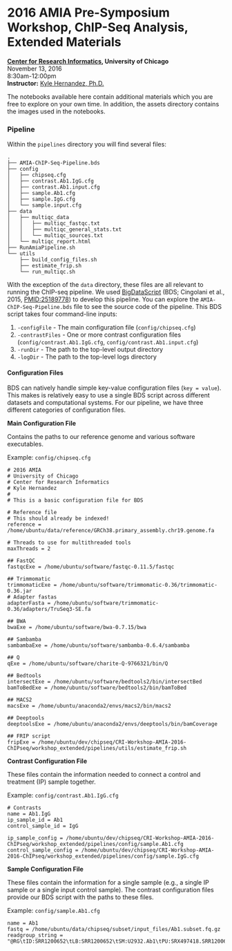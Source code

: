 # 2016 AMIA Pre-Symposium Workshop, ChIP-Seq Analysis, Extended Materials
**[Center for Research Informatics](http://cri.uchicago.edu/), University of Chicago**<br>
November 13, 2016<br>
8:30am-12:00pm<br>
**Instructor:** [Kyle Hernandez, Ph.D.](https://kmhernan.github.io/)<br>

The notebooks available here contain additional materials which you are free to explore on your own time. In addition, the
assets directory contains the images used in the notebooks.

### Pipeline

Within the `pipelines` directory you will find several files:

```
.
├── AMIA-ChIP-Seq-Pipeline.bds
├── config
│   ├── chipseq.cfg
│   ├── contrast.Ab1.IgG.cfg
│   ├── contrast.Ab1.input.cfg
│   ├── sample.Ab1.cfg
│   ├── sample.IgG.cfg
│   └── sample.input.cfg
├── data
│   ├── multiqc_data
│   │   ├── multiqc_fastqc.txt
│   │   ├── multiqc_general_stats.txt
│   │   └── multiqc_sources.txt
│   └── multiqc_report.html
├── RunAmiaPipeline.sh
└── utils
    ├── build_config_files.sh
    ├── estimate_frip.sh
    └── run_multiqc.sh
```

With the exception of the `data` directory, these files are all relevant to running the ChIP-seq pipeline. We used 
[BigDataScript](http://pcingola.github.io/BigDataScript) 
(BDS; Cingolani et al., 2015, [PMID:25189778](https://www.ncbi.nlm.nih.gov/pubmed/25189778)) to develop this pipeline. You 
can explore the `AMIA-ChIP-Seq-Pipeline.bds` file to see the source code of the pipeline. This BDS script takes four
command-line inputs:

1. `-configFile` - The main configuration file (`config/chipseq.cfg`)
2. `-contrastFiles` - One or more contrast configuration files (`config/contrast.Ab1.IgG.cfg`, `config/contrast.Ab1.input.cfg`)
3. `-runDir` - The path to the top-level output directory
4. `-logDir` - The path to the top-level logs directory

#### Configuration Files

BDS can natively handle simple key-value configuration files (`key = value`). This makes is relatively easy to use a single
BDS script across different datasets and computational systems. For our pipeline, we have three different
categories of configuration files.

**Main Configuration File**

Contains the paths to our reference genome and various software executables.

Example: `config/chipseq.cfg`

```
# 2016 AMIA
# University of Chicago
# Center for Research Informatics
# Kyle Hernandez
#
# This is a basic configuration file for BDS

# Reference file
# This should already be indexed!
reference = /home/ubuntu/data/reference/GRCh38.primary_assembly.chr19.genome.fa

# Threads to use for multithreaded tools
maxThreads = 2

## FastQC 
fastqcExe = /home/ubuntu/software/fastqc-0.11.5/fastqc

## Trimmomatic
trimmomaticExe = /home/ubuntu/software/trimmomatic-0.36/trimmomatic-0.36.jar
# Adapter fastas
adapterFasta = /home/ubuntu/software/trimmomatic-0.36/adapters/TruSeq3-SE.fa

## BWA
bwaExe = /home/ubuntu/software/bwa-0.7.15/bwa

## Sambamba
sambambaExe = /home/ubuntu/software/sambamba-0.6.4/sambamba

## Q
qExe = /home/ubuntu/software/charite-Q-9766321/bin/Q

## Bedtools
intersectExe = /home/ubuntu/software/bedtools2/bin/intersectBed
bamToBedExe = /home/ubuntu/software/bedtools2/bin/bamToBed

## MACS2
macsExe = /home/ubuntu/anaconda2/envs/macs2/bin/macs2

## Deeptools
deeptoolsExe = /home/ubuntu/anaconda2/envs/deeptools/bin/bamCoverage

## FRIP script
fripExe = /home/ubuntu/dev/chipseq/CRI-Workshop-AMIA-2016-ChIPseq/workshop_extended/pipelines/utils/estimate_frip.sh
```

**Contrast Configuration File**

These files contain the information needed to connect a control and treatment (IP) sample together.

Example: `config/contrast.Ab1.IgG.cfg`

```
# Contrasts
name = Ab1.IgG
ip_sample_id = Ab1
control_sample_id = IgG

ip_sample_config = /home/ubuntu/dev/chipseq/CRI-Workshop-AMIA-2016-ChIPseq/workshop_extended/pipelines/config/sample.Ab1.cfg 
control_sample_config = /home/ubuntu/dev/chipseq/CRI-Workshop-AMIA-2016-ChIPseq/workshop_extended/pipelines/config/sample.IgG.cfg
```

**Sample Configuration File**

These files contain the information for a single sample (e.g., a single IP sample or a single input control sample). The
contrast configuration files provide our BDS script with the paths to these files.

Example: `config/sample.Ab1.cfg`

```
name = Ab1
fastq = /home/ubuntu/data/chipseq/subset/input_files/Ab1.subset.fq.gz
readgroup_string = "@RG\tID:SRR1200652\tLB:SRR1200652\tSM:U2932.Ab1\tPU:SRX497418.SRR1200652.SAMN02692998.SRS579413"
```

